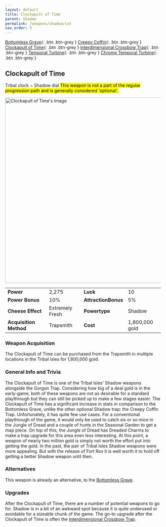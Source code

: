 ```yaml
---
layout: default
title: Clockapult of Time
parent: Shadow
permalink: /weapons/shadow/cot
nav_order: 3
---
```


<span class="fs-1">[Bottomless Grave](/weapons/shadow/bg){: .btn .btn-grey } </span><span class="fs-1"> [Creepy Coffin](/weapons/shadow/coffin){: .btn .btn-grey } </span><span class="fs-1"> [Clockapult of Time](/weapons/shadow/cot){: .btn .btn-grey } </span><span class="fs-1"> [Interdimensional Crossbow Trap](/weapons/shadow/idct){: .btn .btn-grey } </span><span class="fs-1"> [Temporal Turbine](/weapons/shadow/tt){: .btn .btn-grey } </span><span class="fs-1"> [Chrome Temporal Turbine](/weapons/shadow/ctt){: .btn .btn-grey } </span>

## Clockapult of Time

Tribal clock ~ Shadow dial
<mark> This weapon is not a part of the regular progression path and is generally considered 'optional'.</mark>

<img src="/assets/images/weapons/cot.png" alt="Clockapult of Time's Image" width="600">

|                        |                 |                     |                |
| ---------------------- | --------------- | ------------------- | -------------- |
| **Power**              | 2,275           | **Luck**            | 10             |
| **Power Bonus**        | 10%             | **AttractionBonus** | 5%             |
| **Cheese Effect**      | Extremely Fresh | **Powertype**       | Shadow         |
| **Acquisition Method** | Trapsmith       | **Cost**            | 1,800,000 gold |

### Weapon Acquisition

The Clockapult of Time can be purchased from the Trapsmith in multiple locations in the Tribal Isles for 1,800,000 gold.

### General Info and Trivia

The Clockapult of Time is one of the Tribal Isles' Shadow weapons alongside the Gorgon Trap. Considering how big of a deal gold is in the early-game, both of these weapons are not as desirable for a standard playthrough but they can still be picked up to make a few stages easier.
The Clockapult of Time has a significant increase in stats in comparison to the Bottomless Grave, unlike the other optional Shadow trap: the Creepy Coffin Trap. Unfortunately, it has quite few use cases. For a conventional playthrough of the game, it would only be used to catch six or so mice in the Jungle of Dread and a couple of hunts in the Seasonal Garden to get a map piece. On top of this, the Jungle of Dread has Dreaded Charms to make a trap upgrade for this area even less interesting. At this point, a weapon of nearly two million gold is simply not worth the effort put into getting the gold.
In the past, the pair of Tribal Isles Shadow weapons were more appealing. But with the release of Fort Rox it is well worth it to hold off getting a better Shadow weapon until then.

### Alternatives

This weapon is already an alternative, to the [Bottomless Grave](/weapons/shadow/bg).

### Upgrades

After the Clockapult of Time, there are a number of potential weapons to go for. Shadow is in a bit of an awkward spot because it is quite underused or avoidable for a sizeable chunk of the game. The go-to upgrade after the Clockapult of Time is often the [Interdimensional Crossbow Trap](/weapons/shadow/IDCT).
